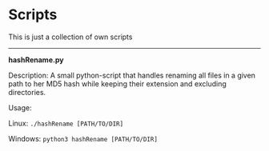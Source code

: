 # Scripts
This is just a collection of own scripts

---
**hashRename.py**

Description: A small python-script that handles renaming all files in a given path to her MD5 hash while keeping their extension and excluding directories.

Usage: 

  Linux:
  `./hashRename [PATH/TO/DIR]`
  
  Windows:
  `python3 hashRename [PATH/TO/DIR]`
